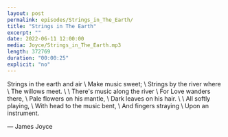 ```yaml
---
layout: post
permalink: episodes/Strings_in_The_Earth/
title: "Strings in The Earth"
excerpt: ""
date: 2022-06-11 12:00:00
media: Joyce/Strings_in_The_Earth.mp3
length: 372769
duration: "00:00:25"
explicit: "no"
---
```


Strings in the earth and air \\
Make music sweet; \\
Strings by the river where \\
The willows meet. \\
 \\
There's music along the river \\
For Love wanders there, \\
Pale flowers on his mantle, \\
Dark leaves on his hair. \\
 \\
All softly playing, \\
With head to the music bent, \\
And fingers straying \\
Upon an instrument.

— James Joyce